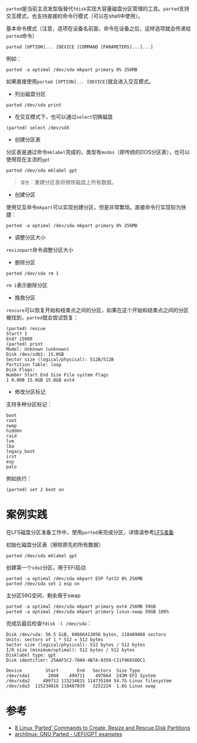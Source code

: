 `parted`是当前主流发型版替代`fdisk`实现大容量磁盘分区管理的工具。`parted`支持交互模式，也支持直接的命令行模式（可以在shell中使用）。

基本命令模式（注意，选项在设备名前面，命令在设备之后，这样选项就会传递给`parted`命令）

```
parted [OPTION]... [DEVICE [COMMAND [PARAMETERS]...]...]
```

例如：

```
parted -a optimal /dev/sda mkpart primary 0% 256MB
```

如果直接使用`parted [OPTION]... [DEVICE]`就会进入交互模式。

* 列出磁盘分区

```
parted /dev/sda print
```

* 在交互模式下，也可以通过`select`切换磁盘

```
(parted) select /dev/sdX
```

* 创建分区表

分区表是通过命令`mklabel`完成的，类型有`msdos`（即传统的DOS分区表），也可以使用现在主流的`gpt`

```
parted /dev/sda mklabel gpt
```

> `警告`：重建分区表将擦除磁盘上所有数据。

* 创建分区

使用交互命令`mkpart`可以实现创建分区，但是非常繁琐。直接命令行实现较为快捷：

```
parted -a optimal /dev/sda mkpart primary 0% 256MB
```

* 调整分区大小

`resizepart`命令调整分区大小

* 删除分区

```
parted /dev/sda rm 1
```

`rm 1`表示删除分区

* 挽救分区

`rescure`可以恢复开始和结束点之间的分区，如果在这个开始和结束点之间的分区被找到，`parted`就会尝试恢复：

```
(parted) rescue
Start? 1
End? 15000
(parted) print
Model: Unknown (unknown)
Disk /dev/sdb1: 15.0GB
Sector size (logical/physical): 512B/512B
Partition Table: loop
Disk Flags:
Number Start End Size File system Flags
1 0.00B 15.0GB 15.0GB ext4
```

* 修改分区标记

支持多种分区标记：

```
boot
root
swap
hidden
raid
lvm
lba
legacy_boot
irst
esp
palo
```

例如执行：

```
(parted) set 2 boot on
```

# 案例实践

在LFS磁盘分区准备工作中，使用`parted`来完成分区，详情请参考[LFS准备](../../lfs/prepare)

初始化磁盘分区表（擦除原先的所有数据）

```
parted /dev/sda mklabel gpt
```

创建第一个`sda1`分区，用于EFI启动

```
parted -a optimal /dev/sda mkpart ESP fat32 0% 256MB
parted /dev/sda set 1 esp on
```

主分区59G空间，剩余用于swap

```
parted -a optimal /dev/sda mkpart primary ext4 256MB 59GB
parted -a optimal /dev/sda mkpart primary linux-swap 59GB 100%
```

完成后最后检查`fdisk -l /dev/sda`：

```
Disk /dev/sda: 56.5 GiB, 60666413056 bytes, 118489088 sectors
Units: sectors of 1 * 512 = 512 bytes
Sector size (logical/physical): 512 bytes / 512 bytes
I/O size (minimum/optimal): 512 bytes / 512 bytes
Disklabel type: gpt
Disk identifier: 25AAF5C2-70A9-4B7A-8350-C11F96658DC1

Device         Start       End   Sectors  Size Type
/dev/sda1       2048    499711    497664  243M EFI System
/dev/sda2     499712 115234815 114735104 54.7G Linux filesystem
/dev/sda3  115234816 118487039   3252224  1.6G Linux swap
```

# 参考

* [8 Linux ‘Parted’ Commands to Create, Resize and Rescue Disk Partitions](https://www.tecmint.com/parted-command-to-create-resize-rescue-linux-disk-partitions/)
* [archlinux: GNU Parted - UEFI/GPT examples](https://wiki.archlinux.org/index.php/GNU_Parted#UEFI.2FGPT_examples)